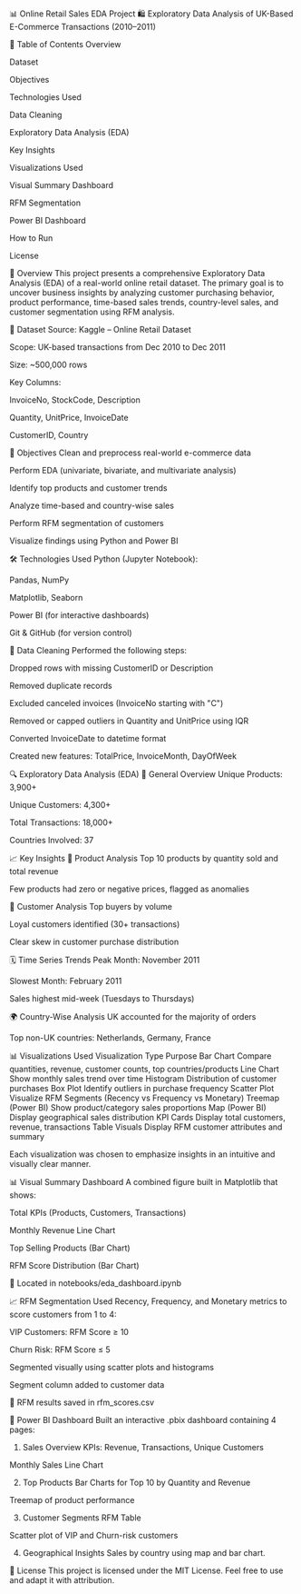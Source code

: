 📊 Online Retail Sales EDA Project
🛍️ Exploratory Data Analysis of UK-Based E-Commerce Transactions (2010–2011)

📌 Table of Contents
Overview

Dataset

Objectives

Technologies Used

Data Cleaning

Exploratory Data Analysis (EDA)

Key Insights

Visualizations Used

Visual Summary Dashboard

RFM Segmentation

Power BI Dashboard

How to Run

License

📖 Overview
This project presents a comprehensive Exploratory Data Analysis (EDA) of a real-world online retail dataset. The primary goal is to uncover business insights by analyzing customer purchasing behavior, product performance, time-based sales trends, country-level sales, and customer segmentation using RFM analysis.

📁 Dataset
Source: Kaggle – Online Retail Dataset

Scope: UK-based transactions from Dec 2010 to Dec 2011

Size: ~500,000 rows

Key Columns:

InvoiceNo, StockCode, Description

Quantity, UnitPrice, InvoiceDate

CustomerID, Country

🎯 Objectives
Clean and preprocess real-world e-commerce data

Perform EDA (univariate, bivariate, and multivariate analysis)

Identify top products and customer trends

Analyze time-based and country-wise sales

Perform RFM segmentation of customers

Visualize findings using Python and Power BI

🛠️ Technologies Used
Python (Jupyter Notebook):

Pandas, NumPy

Matplotlib, Seaborn

Power BI (for interactive dashboards)

Git & GitHub (for version control)

🧹 Data Cleaning
Performed the following steps:

Dropped rows with missing CustomerID or Description

Removed duplicate records

Excluded canceled invoices (InvoiceNo starting with "C")

Removed or capped outliers in Quantity and UnitPrice using IQR

Converted InvoiceDate to datetime format

Created new features: TotalPrice, InvoiceMonth, DayOfWeek

🔍 Exploratory Data Analysis (EDA)
🔢 General Overview
Unique Products: 3,900+

Unique Customers: 4,300+

Total Transactions: 18,000+

Countries Involved: 37

📈 Key Insights
🛒 Product Analysis
Top 10 products by quantity sold and total revenue

Few products had zero or negative prices, flagged as anomalies

👥 Customer Analysis
Top buyers by volume

Loyal customers identified (30+ transactions)

Clear skew in customer purchase distribution

🗓️ Time Series Trends
Peak Month: November 2011

Slowest Month: February 2011

Sales highest mid-week (Tuesdays to Thursdays)

🌍 Country-Wise Analysis
UK accounted for the majority of orders

Top non-UK countries: Netherlands, Germany, France

📊 Visualizations Used
Visualization Type	Purpose
Bar Chart	Compare quantities, revenue, customer counts, top countries/products
Line Chart	Show monthly sales trend over time
Histogram	Distribution of customer purchases
Box Plot	Identify outliers in purchase frequency
Scatter Plot	Visualize RFM Segments (Recency vs Frequency vs Monetary)
Treemap (Power BI)	Show product/category sales proportions
Map (Power BI)	Display geographical sales distribution
KPI Cards	Display total customers, revenue, transactions
Table Visuals	Display RFM customer attributes and summary

Each visualization was chosen to emphasize insights in an intuitive and visually clear manner.

📊 Visual Summary Dashboard
A combined figure built in Matplotlib that shows:

Total KPIs (Products, Customers, Transactions)

Monthly Revenue Line Chart

Top Selling Products (Bar Chart)

RFM Score Distribution (Bar Chart)

📍 Located in notebooks/eda_dashboard.ipynb

📈 RFM Segmentation
Used Recency, Frequency, and Monetary metrics to score customers from 1 to 4:

VIP Customers: RFM Score ≥ 10

Churn Risk: RFM Score ≤ 5

Segmented visually using scatter plots and histograms

Segment column added to customer data

📍 RFM results saved in rfm_scores.csv

🧠 Power BI Dashboard
Built an interactive .pbix dashboard containing 4 pages:

1. Sales Overview
KPIs: Revenue, Transactions, Unique Customers

Monthly Sales Line Chart

2. Top Products
Bar Charts for Top 10 by Quantity and Revenue

Treemap of product performance

3. Customer Segments
RFM Table

Scatter plot of VIP and Churn-risk customers

4. Geographical Insights
Sales by country using map and bar chart.

📝 License
This project is licensed under the MIT License. Feel free to use and adapt it with attribution.
